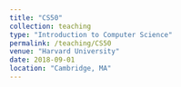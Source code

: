 ```yaml
---
title: "CS50"
collection: teaching
type: "Introduction to Computer Science"
permalink: /teaching/CS50
venue: "Harvard University"
date: 2018-09-01
location: "Cambridge, MA"
---
```


